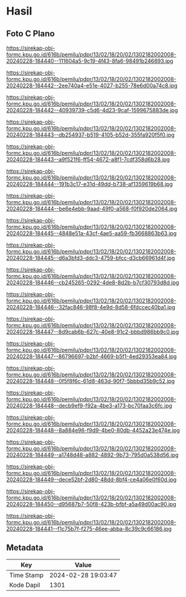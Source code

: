 # Hasil

## Foto C Plano

https://sirekap-obj-formc.kpu.go.id/616b/pemilu/pdpr/13/02/18/20/02/1302182002008-20240228-184440--111604a5-9c19-4f43-8fa6-98491b246893.jpg

https://sirekap-obj-formc.kpu.go.id/616b/pemilu/pdpr/13/02/18/20/02/1302182002008-20240228-184442--2ee740a4-e51e-4027-b255-78e6d00a74c8.jpg

https://sirekap-obj-formc.kpu.go.id/616b/pemilu/pdpr/13/02/18/20/02/1302182002008-20240228-184442--40939739-c5d6-4d23-9caf-1599675883de.jpg

https://sirekap-obj-formc.kpu.go.id/616b/pemilu/pdpr/13/02/18/20/02/1302182002008-20240228-184443--db254937-b519-4105-b52d-355fa920f5f0.jpg

https://sirekap-obj-formc.kpu.go.id/616b/pemilu/pdpr/13/02/18/20/02/1302182002008-20240228-184443--a9f521f6-ff54-4672-a8f1-7cdf358d6b28.jpg

https://sirekap-obj-formc.kpu.go.id/616b/pemilu/pdpr/13/02/18/20/02/1302182002008-20240228-184444--191b3c17-e31d-49dd-b738-af1359619b68.jpg

https://sirekap-obj-formc.kpu.go.id/616b/pemilu/pdpr/13/02/18/20/02/1302182002008-20240228-184444--be6e4ebb-9aad-49f0-a568-f0f920de2064.jpg

https://sirekap-obj-formc.kpu.go.id/616b/pemilu/pdpr/13/02/18/20/02/1302182002008-20240228-184445--4848e51a-43cf-4ae5-aa59-fb3668863b63.jpg

https://sirekap-obj-formc.kpu.go.id/616b/pemilu/pdpr/13/02/18/20/02/1302182002008-20240228-184445--d6a3bfd3-ddc3-4759-bfcc-d3cb66961d4f.jpg

https://sirekap-obj-formc.kpu.go.id/616b/pemilu/pdpr/13/02/18/20/02/1302182002008-20240228-184446--cb245265-0292-4de8-8d2b-b7cf30793d8d.jpg

https://sirekap-obj-formc.kpu.go.id/616b/pemilu/pdpr/13/02/18/20/02/1302182002008-20240228-184446--32fac846-98f8-4e9d-8d58-6fdccec40ba1.jpg

https://sirekap-obj-formc.kpu.go.id/616b/pemilu/pdpr/13/02/18/20/02/1302182002008-20240228-184447--8d9cab6b-627c-40e8-91c2-bbbd986bb9c0.jpg

https://sirekap-obj-formc.kpu.go.id/616b/pemilu/pdpr/13/02/18/20/02/1302182002008-20240228-184447--86796697-b2bf-4669-b5f1-4ed29353ea84.jpg

https://sirekap-obj-formc.kpu.go.id/616b/pemilu/pdpr/13/02/18/20/02/1302182002008-20240228-184448--0f5f8f6c-61d8-463d-90f7-5bbbd35b9c52.jpg

https://sirekap-obj-formc.kpu.go.id/616b/pemilu/pdpr/13/02/18/20/02/1302182002008-20240228-184448--decb9ef9-f92a-4be3-a173-bc70faa3c6fc.jpg

https://sirekap-obj-formc.kpu.go.id/616b/pemilu/pdpr/13/02/18/20/02/1302182002008-20240228-184448--8a884e96-f9d9-4be0-80db-4452a23e474e.jpg

https://sirekap-obj-formc.kpu.go.id/616b/pemilu/pdpr/13/02/18/20/02/1302182002008-20240228-184449--a1748d48-a882-4892-9b73-795d0a538d56.jpg

https://sirekap-obj-formc.kpu.go.id/616b/pemilu/pdpr/13/02/18/20/02/1302182002008-20240228-184449--dece52bf-2d80-48dd-8bf4-ce4a06e0f60d.jpg

https://sirekap-obj-formc.kpu.go.id/616b/pemilu/pdpr/13/02/18/20/02/1302182002008-20240228-184450--d95687b7-50f8-423b-bfbf-a5a49d00ac90.jpg

https://sirekap-obj-formc.kpu.go.id/616b/pemilu/pdpr/13/02/18/20/02/1302182002008-20240228-184441--f1c75b7f-f275-46ee-abba-8c39c9c66186.jpg


## Metadata

| Key        | Value               |
| ---------- | ------------------- |
| Time Stamp | 2024-02-28 19:03:47 |
| Kode Dapil | 1301                |



